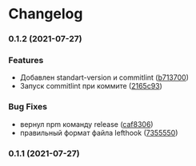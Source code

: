 # Changelog
### 0.1.2 (2021-07-27)


### Features

* Добавлен standart-version и commitlint ([b713700](https://github.com/gooditworks/base/commit/b713700a6f22366675c411139ab916f30ea54506))
* Запуск commitlint при коммите ([2165c93](https://github.com/gooditworks/base/commit/2165c93cb5c611650695a34712aa75323df5f747))


### Bug Fixes

* вернул npm команду release ([caf8306](https://github.com/gooditworks/base/commit/caf8306c28ce101418657c9efb73250c32319ebe))
* правильный формат файла lefthook ([7355550](https://github.com/gooditworks/base/commit/735555070f27c69440663db0fec486750c42291f))

### 0.1.1 (2021-07-27)
